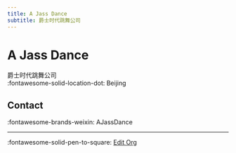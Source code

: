 ```yaml
---
title: A Jass Dance
subtitle: 爵士时代跳舞公司
---
```


# A Jass Dance

爵士时代跳舞公司  
:fontawesome-solid-location-dot: Beijing  


## Contact

:fontawesome-brands-weixin: AJassDance  

---

:fontawesome-solid-pen-to-square: [Edit Org](https://github.com/swingdance/orgs/issues/new?assignees=&labels=update+org&projects=&template=03-update_entity.yml&title=Update%20Org%3A%20zh_CN%20%E2%80%A2%20A%20Jass%20Dance&region=zh_CN&id=a-jass-dance&name=A%20Jass%20Dance)
